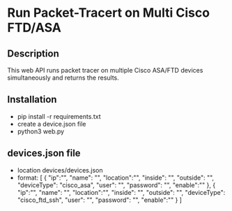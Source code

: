 # Run Packet-Tracert on Multi Cisco FTD/ASA

## Description
This web API runs packet tracer on multiple Cisco ASA/FTD devices simultaneously and returns the results.


## Installation
- pip install -r requirements.txt
- create a device.json file
- python3 web.py

## devices.json file
- location devices/devices.json
- format:
    [
    {
        "ip":"<IP>",
        "name": "<Devicename>",
        "location":"<location>",
        "inside": "<inside interface name>",
        "outside": "<outside interface name>",
        "deviceType": "cisco_asa",
        "user": "<env variable to use for username>",
        "password": "<env variable to use for password>",
        "enable":"<env variable to use for enable password>"
    },
     {
        "ip":"<IP>",
        "name": "<Devicename>",
        "location":"<location>",
        "inside": "<inside interface name>",
        "outside": "<outside interface name>",
        "deviceType": "cisco_ftd_ssh",
        "user": "<env variable to use for username>",
        "password": "<env variable to use for password>",
        "enable":"<env variable to use for enable password>"
    }
    ]

